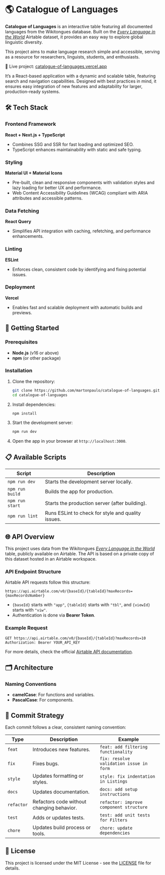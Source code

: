 # 🌎 Catalogue of Languages

**Catalogue of Languages** is an interactive table featuring all documented languages from the Wikitongues database. Built on the [_Every Language in the World_](https://www.airtable.com/universe/exph5qycoKpX7tPwO/every-language-in-the-world) Airtable dataset, it provides an easy way to explore global linguistic diversity.

This project aims to make language research simple and accessible, serving as a resource for researchers, linguists, students, and enthusiasts.

🔗 Live project: [catalogue-of-languages.vercel.app](https://catalogue-of-languages.vercel.app/)

It’s a React-based application with a dynamic and scalable table, featuring search and navigation capabilities. Designed with best practices in mind, it ensures easy integration of new features and adaptability for larger, production-ready systems.

## 🛠️ Tech Stack

### Frontend Framework

**React + Next.js + TypeScript**

- Combines SSG and SSR for fast loading and optimized SEO.
- TypeScript enhances maintainability with static and safe typing.

### Styling

**Material UI + Material Icons**

- Pre-built, clean and responsive components with validation styles and lazy loading for better UX and performance.
- Web Content Accessibility Guidelines (WCAG) compliant with ARIA attributes and accessible patterns.

### Data Fetching

**React Query**

- Simplifies API integration with caching, refetching, and performance enhancements.

### Linting

**ESLint**

- Enforces clean, consistent code by identifying and fixing potential issues.

### Deployment

**Vercel**

- Enables fast and scalable deployment with automatic builds and previews.

## 🚀 Getting Started

### Prerequisites

- **Node.js** (v16 or above)
- **npm** (or other package)

### Installation

1. Clone the repository:

   ```bash
   git clone https://github.com/martonpaulo/catalogue-of-languages.git
   cd catalogue-of-languages
   ```

2. Install dependencies:

   ```bash
   npm install
   ```

3. Start the development server:

   ```bash
   npm run dev
   ```

4. Open the app in your browser at `http://localhost:3000`.

## 📋 Available Scripts

| Script          | Description                                        |
| --------------- | -------------------------------------------------- |
| `npm run dev`   | Starts the development server locally.             |
| `npm run build` | Builds the app for production.                     |
| `npm run start` | Starts the production server (after building).     |
| `npm run lint`  | Runs ESLint to check for style and quality issues. |

## 🌐 API Overview

This project uses data from the Wikitongues [_Every Language in the World_](https://www.airtable.com/universe/exph5qycoKpX7tPwO/every-language-in-the-world) table, publicly available on Airtable. The API is based on a private copy of this dataset hosted in an Airtable workspace.

### API Endpoint Structure

Airtable API requests follow this structure:

```
https://api.airtable.com/v0/{baseId}/{tableId}?maxRecords={maxRecordsNumber}
```

- `{baseId}` starts with `"app"`, `{tableId}` starts with `"tbl"`, and `{viewId}` starts with `"viw"`.
- Authentication is done via **Bearer Token**.

### Example Request

```http
GET https://api.airtable.com/v0/{baseId}/{tableId}?maxRecords=10
Authorization: Bearer YOUR_API_KEY
```

For more details, check the official [Airtable API documentation](https://airtable.com/developers/web/api/).

## 🗂️ Architecture

### Naming Conventions

- **camelCase**: For functions and variables.
- **PascalCase**: For components.

## 🔖 Commit Strategy

Each commit follows a clear, consistent naming convention:

| Type       | Description                               | Example                                 |
| ---------- | ----------------------------------------- | --------------------------------------- |
| `feat`     | Introduces new features.                  | `feat: add filtering functionality`     |
| `fix`      | Fixes bugs.                               | `fix: resolve validation issue in form` |
| `style`    | Updates formatting or styles.             | `style: fix indentation in Listings`    |
| `docs`     | Updates documentation.                    | `docs: add setup instructions`          |
| `refactor` | Refactors code without changing behavior. | `refactor: improve component structure` |
| `test`     | Adds or updates tests.                    | `test: add unit tests for Filters`      |
| `chore`    | Updates build process or tools.           | `chore: update dependencies`            |

## 📄 License

This project is licensed under the MIT License - see the [LICENSE](LICENSE) file for details.

